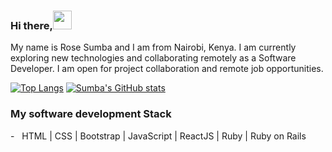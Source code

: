 ### Hi there,<img src="https://raw.githubusercontent.com/MartinHeinz/MartinHeinz/master/wave.gif" width="30px">

My name is Rose Sumba and I am from Nairobi, Kenya. I am currently exploring new technologies and collaborating remotely as a Software Developer. I am open for project collaboration and remote job opportunities. 

[![Top Langs](https://github-readme-stats.vercel.app/api/top-langs/?username=ZawadiSumba66)](https://github.com/anuraghazra/github-readme-stats)
[![Sumba's GitHub stats](https://github-readme-stats.vercel.app/api?username=ZawadiSumba66)](https://github.com/anuraghazra/github-readme-stats)

<h3>My software development Stack </h3>
- &nbsp; HTML | CSS | Bootstrap | JavaScript | ReactJS | Ruby | Ruby on Rails
